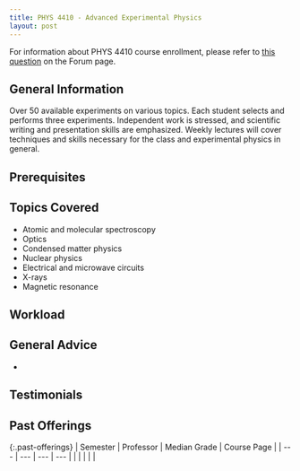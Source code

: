 ```yaml
---
title: PHYS 4410 - Advanced Experimental Physics
layout: post
---
```


<link rel="stylesheet" href="/main.css">

For information about PHYS 4410 course enrollment, please refer to <a href="/questions/forum#course-conflicts-with-phys-4410">this question</a> on the Forum page.

## General Information

Over 50 available experiments on various topics. Each student selects and performs three experiments. Independent work is stressed, and scientific writing and presentation skills are emphasized. Weekly lectures will cover techniques and skills necessary for the class and experimental physics in general.

## Prerequisites



## Topics Covered

  - Atomic and molecular spectroscopy
  - Optics
  - Condensed matter physics
  - Nuclear physics
  - Electrical and microwave circuits
  - X-rays
  - Magnetic resonance

## Workload



## General Advice

  - 

## Testimonials



## Past Offerings

{:.past-offerings}
| Semester | Professor | Median Grade | Course Page |
| --- | --- | --- | --- |
|  |  |  |  |
